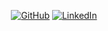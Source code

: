 <p align="center">
	<a href="https://github.com/DivyankOjha"><img src="https://img.shields.io/github/followers/.svg?label=GitHub&style=social" alt="GitHub"></a>	
	<a href="https://www.linkedin.com/in/divyank-ojha-25589a9a/"><img src="https://img.shields.io/badge/LinkedIn--_.svg?style=social&logo=linkedin" alt="LinkedIn"></a>
	</a>
	
</p>
